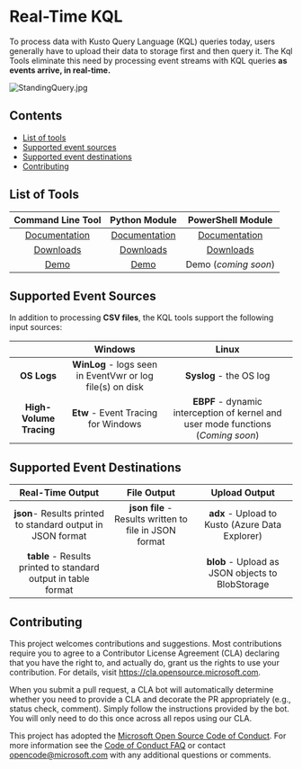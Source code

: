 # Real-Time KQL

To process data with Kusto Query Language (KQL) queries today, users generally have to upload their data to storage first and then query it. The Kql Tools eliminate this need by processing event streams with KQL queries **as events arrive, in real-time.**

![StandingQuery.jpg](StandingQuery.jpg)

## Contents

* [List of tools](#Tools)
* [Supported event sources](#Inputs)
* [Supported event destinations](#Outputs)
* [Contributing](#Contributing)



## <a id="Tools">List of Tools

|                    **Command Line Tool**                     |                 **Python Module**                  |                      PowerShell Module                       |
| :----------------------------------------------------------: | :------------------------------------------------: | :----------------------------------------------------------: |
|           [Documentation](Doc/CommandLineTool.md)            |        [Documentation](Doc/PythonScript.md)        |           [Documentation](Doc/PowerShellModule.md)           |
| [Downloads](https://github.com/microsoft/KqlTools/releases/) | [Downloads](https://pypi.org/project/realtimekql/) | [Downloads](https://www.powershellgallery.com/packages/RealTimeKql/) |
|             [Demo](https://youtu.be/utlsqlrAQgA)             |        [Demo](https://youtu.be/5LLpxkpm580)        |                     Demo (*coming soon*)                     |



## <a id="Inputs">Supported Event Sources

In addition to processing **CSV files**, the KQL tools support the following input sources:

|                         |                          Windows                          |                            Linux                             |
| :---------------------: | :-------------------------------------------------------: | :----------------------------------------------------------: |
|       **OS Logs**       | **WinLog** - logs seen in EventVwr or log file(s) on disk |                   **Syslog** - the OS log                    |
| **High-Volume Tracing** |            **Etw** - Event Tracing for Windows            | **EBPF** - dynamic interception of kernel and user mode functions (*Coming soon*) |



## <a id="Outputs">Supported Event Destinations

|                       Real-Time Output                       |                      File Output                       |                  Upload Output                   |
| :----------------------------------------------------------: | :----------------------------------------------------: | :----------------------------------------------: |
| **json**- Results printed to standard output in JSON format  | **json file** - Results written to file in JSON format | **adx** - Upload to Kusto (Azure Data Explorer)  |
| **table** - Results printed to standard output in table format |                                                        | **blob** - Upload as JSON objects to BlobStorage |



## <a id="Contributing">Contributing

This project welcomes contributions and suggestions.  Most contributions require you to agree to a
Contributor License Agreement (CLA) declaring that you have the right to, and actually do, grant us
the rights to use your contribution. For details, visit https://cla.opensource.microsoft.com.

When you submit a pull request, a CLA bot will automatically determine whether you need to provide
a CLA and decorate the PR appropriately (e.g., status check, comment). Simply follow the instructions
provided by the bot. You will only need to do this once across all repos using our CLA.

This project has adopted the [Microsoft Open Source Code of Conduct](https://opensource.microsoft.com/codeofconduct/).
For more information see the [Code of Conduct FAQ](https://opensource.microsoft.com/codeofconduct/faq/) or
contact [opencode@microsoft.com](mailto:opencode@microsoft.com) with any additional questions or comments.

